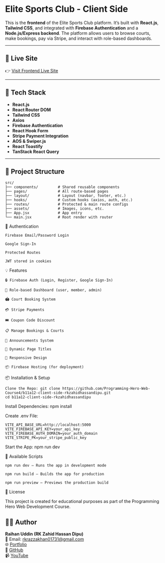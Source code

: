 # Elite Sports Club - Client Side

This is the **frontend** of the Elite Sports Club platform. It’s built with **React.js**, **Tailwind CSS**, and integrated with **Firebase Authentication** and a **Node.js/Express backend**. The platform allows users to browse courts, make bookings, pay via Stripe, and interact with role-based dashboards.

---

## 🚀 Live Site

👉 [Visit Frontend Live Site](https://assignment-12-a57a1.web.app)

---

## 🔧 Tech Stack

- **React.js**
- **React Router DOM**
- **Tailwind CSS**
- **Axios**
- **Firebase Authentication**
- **React Hook Form**
- **Stripe Payment Integration**
- **AOS & Swiper.js**
- **React Toastify**
- **TanStack React Query**

---

## 📁 Project Structure

```plaintext
src/
├── components/         # Shared reusable components
├── pages/              # All route-based pages
├── layout/             # Layout (navbar, footer, etc.)
├── hooks/              # Custom hooks (axios, auth, etc.)
├── routes/             # Protected & main route configs
├── assets/             # Images, icons, etc.
├── App.jsx             # App entry
└── main.jsx            # Root render with router
```

🔐 Authentication

    Firebase Email/Password Login

    Google Sign-In

    Protected Routes

    JWT stored in cookies

💡 Features

    🔒 Firebase Auth (Login, Register, Google Sign-In)

    🧑 Role-based Dashboard (user, member, admin)

    🏟️ Court Booking System

    💳 Stripe Payments

    🎟️ Coupon Code Discount

    📋 Manage Bookings & Courts

    📢 Announcements System

    📄 Dynamic Page Titles

    🎨 Responsive Design

    📦 Firebase Hosting (for deployment)

📦 Installation & Setup

    Clone the Repo: git clone https://github.com/Programming-Hero-Web-Course4/b11a12-client-side-rkzahidhassandipu.git
    cd b11a12-client-side-rkzahidhassandipu

Install Dependencies:
    npm install


Create .env File:

    VITE_API_BASE_URL=http://localhost:5000
    VITE_FIREBASE_API_KEY=your_api_key
    VITE_FIREBASE_AUTH_DOMAIN=your_auth_domain
    VITE_STRIPE_PK=your_stripe_public_key

Start the App:
    npm run dev


🧪 Available Scripts

    npm run dev — Runs the app in development mode

    npm run build — Builds the app for production

    npm run preview — Previews the production build

📄 License

This project is created for educational purposes as part of the Programming Hero Web Development Course.



## 👨‍💻 Author

**Raihan Uddin (RK Zahid Hassan Dipu)**  
📧 Email: [rkrazzakhan01731@gmail.com](mailto:rkrazzakhan01731@gmail.com)  
🌐 [Portfolio](https://meek-meerkat-1edcac.netlify.app)  
🔗 [GitHub](https://github.com/rkzahidhassandipu)  
📹 [YouTube](https://www.youtube.com/@WebCodeTutorials-)
